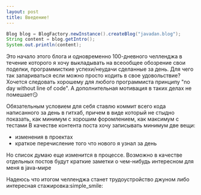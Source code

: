 ```yaml
---
layout: post
title: Введение!
---
```


```java
Blog blog = BlogFactory.newInstance().createBlog("javadan.blog");
String content = blog.getIntro();
System.out.println(content);
```

Это начало этого блога и одновременно 100-дневного челленджа в течение которого я хочу выкладывать на всеообщее обозрение свои поделки, программисткие успехи/неудачи сделанные за день. Для чего так запариваться если можно просто кодить в свое удовольствие? Хочется следовать хорошему для любого программиста принципу "no day without line of code". А  дополнительная мотивация в таких делах не помешает:smirk:

Обязательным условием для себя ставлю коммит всего кода написанного за день в гитхаб, причем в виде который не стыдно показать, как минимум с хорошим форомлением, как максимум с тестами
В качестве контента поста хочу записывать минимум две вещи:
   + изменения в проектах
   + краткое перечисление того что нового я узнал за день

 Но список думаю еще изменится в процессе. Возможно в качестве отдельных постов будут краткие заметки о чем-нибудь интересном для меня в java-мире

Надеюсь что итогом челленджа станет трудоустройство джуном либо интересная стажировка:simple_smile:

